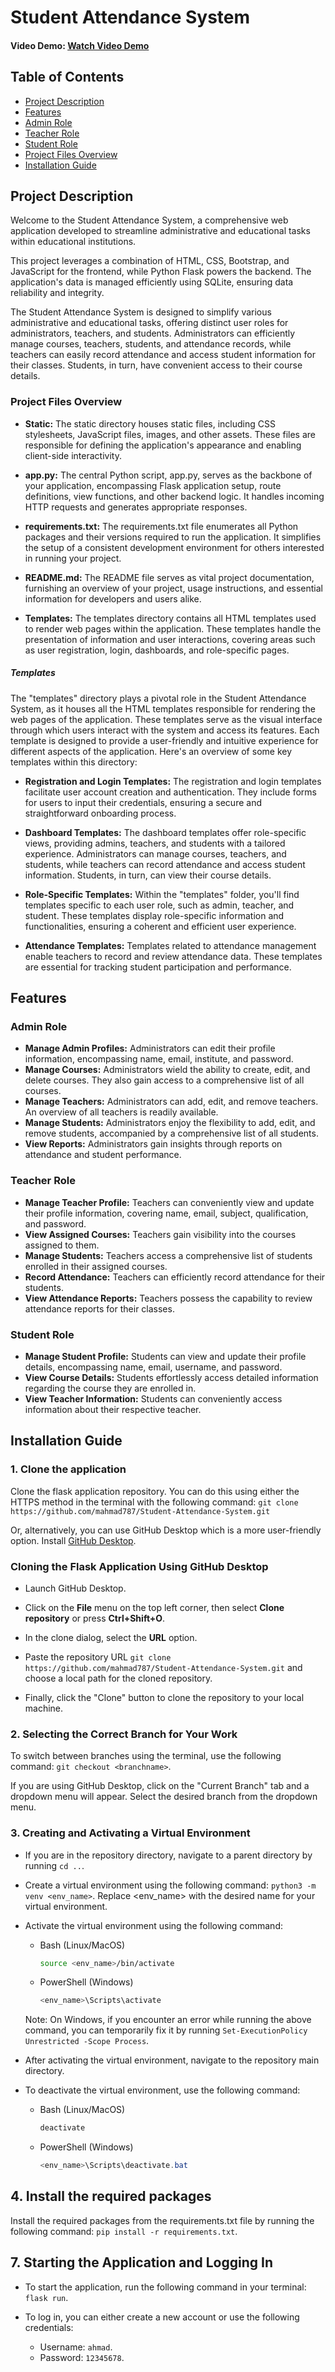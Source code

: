 # Student Attendance System
#### Video Demo: [Watch Video Demo](https://youtu.be/2JN7y3JY9x4)

## Table of Contents

- [Project Description](#project-description)
- [Features](#features)
- [Admin Role](#admin-role)
- [Teacher Role](#teacher-role)
- [Student Role](#student-role)
- [Project Files Overview](#project-files-overview)
- [Installation Guide](#installation-Guide)

## Project Description

Welcome to the Student Attendance System, a comprehensive web application developed to streamline administrative and educational tasks within educational institutions.

This project leverages a combination of HTML, CSS, Bootstrap, and JavaScript for the frontend, while Python Flask powers the backend. The application's data is managed efficiently using SQLite, ensuring data reliability and integrity.

The Student Attendance System is designed to simplify various administrative and educational tasks, offering distinct user roles for administrators, teachers, and students. Administrators can efficiently manage courses, teachers, students, and attendance records, while teachers can easily record attendance and access student information for their classes. Students, in turn, have convenient access to their course details.

### Project Files Overview


- **Static:** The static directory houses static files, including CSS stylesheets, JavaScript files, images, and other assets. These files are responsible for defining the application's appearance and enabling client-side interactivity.

- **app.py:** The central Python script, app.py, serves as the backbone of your application, encompassing Flask application setup, route definitions, view functions, and other backend logic. It handles incoming HTTP requests and generates appropriate responses.

- **requirements.txt:** The requirements.txt file enumerates all Python packages and their versions required to run the application. It simplifies the setup of a consistent development environment for others interested in running your project.

- **README.md:** The README file serves as vital project documentation, furnishing an overview of your project, usage instructions, and essential information for developers and users alike.

- **Templates:** The templates directory contains all HTML templates used to render web pages within the application. These templates handle the presentation of information and user interactions, covering areas such as user registration, login, dashboards, and role-specific pages.

##### Templates

The "templates" directory plays a pivotal role in the Student Attendance System, as it houses all the HTML templates responsible for rendering the web pages of the application. These templates serve as the visual interface through which users interact with the system and access its features. Each template is designed to provide a user-friendly and intuitive experience for different aspects of the application. Here's an overview of some key templates within this directory:

- **Registration and Login Templates:** The registration and login templates facilitate user account creation and authentication. They include forms for users to input their credentials, ensuring a secure and straightforward onboarding process.

- **Dashboard Templates:** The dashboard templates offer role-specific views, providing admins, teachers, and students with a tailored experience. Administrators can manage courses, teachers, and students, while teachers can record attendance and access student information. Students, in turn, can view their course details.

- **Role-Specific Templates:** Within the "templates" folder, you'll find templates specific to each user role, such as admin, teacher, and student. These templates display role-specific information and functionalities, ensuring a coherent and efficient user experience.

- **Attendance Templates:** Templates related to attendance management enable teachers to record and review attendance data. These templates are essential for tracking student participation and performance.


## Features

### Admin Role

- **Manage Admin Profiles:** Administrators can edit their profile information, encompassing name, email, institute, and password.
- **Manage Courses:** Administrators wield the ability to create, edit, and delete courses. They also gain access to a comprehensive list of all courses.
- **Manage Teachers:** Administrators can add, edit, and remove teachers. An overview of all teachers is readily available.
- **Manage Students:** Administrators enjoy the flexibility to add, edit, and remove students, accompanied by a comprehensive list of all students.
- **View Reports:** Administrators gain insights through reports on attendance and student performance.

### Teacher Role

- **Manage Teacher Profile:** Teachers can conveniently view and update their profile information, covering name, email, subject, qualification, and password.
- **View Assigned Courses:** Teachers gain visibility into the courses assigned to them.
- **Manage Students:** Teachers access a comprehensive list of students enrolled in their assigned courses.
- **Record Attendance:** Teachers can efficiently record attendance for their students.
- **View Attendance Reports:** Teachers possess the capability to review attendance reports for their classes.

### Student Role

- **Manage Student Profile:** Students can view and update their profile details, encompassing name, email, username, and password.
- **View Course Details:** Students effortlessly access detailed information regarding the course they are enrolled in.
- **View Teacher Information:** Students can conveniently access information about their respective teacher.



## Installation Guide

### 1. Clone the application

Clone the flask application repository. You can do this using either the HTTPS method in the terminal with the following command:
`git clone https://github.com/mahmad787/Student-Attendance-System.git`

Or, alternatively, you can use GitHub Desktop which is a more user-friendly option. Install [GitHub Desktop](https://desktop.github.com/).

### Cloning the Flask Application Using GitHub Desktop

- Launch GitHub Desktop.

- Click on the **File** menu on the top left corner, then select **Clone repository** or press **Ctrl+Shift+O**.

- In the clone dialog, select the **URL** option.

- Paste the repository URL `git clone https://github.com/mahmad787/Student-Attendance-System.git` and choose a local path for the cloned repository.

- Finally, click the "Clone" button to clone the repository to your local machine.

### 2. Selecting the Correct Branch for Your Work

To switch between branches using the terminal, use the following command: `git checkout <branchname>`.

If you are using GitHub Desktop, click on the "Current Branch" tab and a dropdown menu will appear. Select the desired branch from the dropdown menu.

### 3. Creating and Activating a Virtual Environment

- If you are in the repository directory, navigate to a parent directory by running `cd ..`.

- Create a virtual environment using the following command: `python3 -m venv <env_name>`. Replace <env_name> with the desired name for your virtual environment.

- Activate the virtual environment using the following command:
  - Bash (Linux/MacOS)
    ```Bash
    source <env_name>/bin/activate
    ```
  - PowerShell (Windows)
    ```PowerShell
    <env_name>\Scripts\activate
    ```
  Note: On Windows, if you encounter an error while running the above command, you can temporarily fix it by running `Set-ExecutionPolicy Unrestricted -Scope Process`.

- After activating the virtual environment, navigate to the repository main directory.
- To deactivate the virtual environment, use the following command:

  - Bash (Linux/MacOS)
    ```Bash
    deactivate
    ```
  - PowerShell (Windows)
    ```PowerShell
    <env_name>\Scripts\deactivate.bat
    ```
## 4. Install the required packages

Install the required packages from the requirements.txt file by running the following command: `pip install -r requirements.txt`.

## 7. Starting the Application and Logging In

- To start the application, run the following command in your terminal: `flask run`.

- To log in, you can either create a new account or use the following credentials:
  - Username: `ahmad`.
  - Password: `12345678`.

